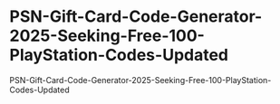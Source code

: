# PSN-Gift-Card-Code-Generator-2025-Seeking-Free-100-PlayStation-Codes-Updated
PSN-Gift-Card-Code-Generator-2025-Seeking-Free-100-PlayStation-Codes-Updated
